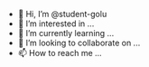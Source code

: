 - 👋 Hi, I’m @student-golu
- 👀 I’m interested in ...
- 🌱 I’m currently learning ...
- 💞️ I’m looking to collaborate on ...
- 📫 How to reach me ...

<!---
student-golu/student-golu is a ✨ special ✨ repository because its `README.md` (this file) appears on your GitHub profile.
You can click the Preview link to take a look at your changes.
--->
